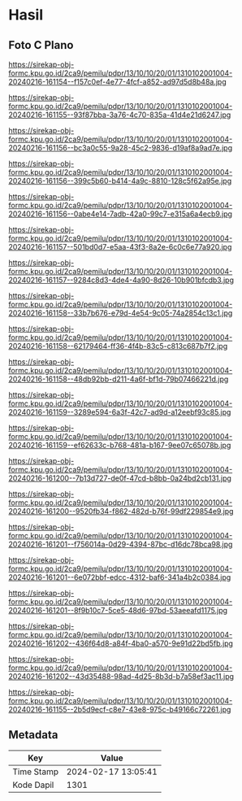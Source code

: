 # Hasil

## Foto C Plano

https://sirekap-obj-formc.kpu.go.id/2ca9/pemilu/pdpr/13/10/10/20/01/1310102001004-20240216-161154--f157c0ef-4e77-4fcf-a852-ad97d5d8b48a.jpg

https://sirekap-obj-formc.kpu.go.id/2ca9/pemilu/pdpr/13/10/10/20/01/1310102001004-20240216-161155--93f87bba-3a76-4c70-835a-41d4e21d6247.jpg

https://sirekap-obj-formc.kpu.go.id/2ca9/pemilu/pdpr/13/10/10/20/01/1310102001004-20240216-161156--bc3a0c55-9a28-45c2-9836-d19af8a9ad7e.jpg

https://sirekap-obj-formc.kpu.go.id/2ca9/pemilu/pdpr/13/10/10/20/01/1310102001004-20240216-161156--399c5b60-b414-4a9c-8810-128c5f62a95e.jpg

https://sirekap-obj-formc.kpu.go.id/2ca9/pemilu/pdpr/13/10/10/20/01/1310102001004-20240216-161156--0abe4e14-7adb-42a0-99c7-e315a6a4ecb9.jpg

https://sirekap-obj-formc.kpu.go.id/2ca9/pemilu/pdpr/13/10/10/20/01/1310102001004-20240216-161157--501bd0d7-e5aa-43f3-8a2e-6c0c6e77a920.jpg

https://sirekap-obj-formc.kpu.go.id/2ca9/pemilu/pdpr/13/10/10/20/01/1310102001004-20240216-161157--9284c8d3-4de4-4a90-8d26-10b901bfcdb3.jpg

https://sirekap-obj-formc.kpu.go.id/2ca9/pemilu/pdpr/13/10/10/20/01/1310102001004-20240216-161158--33b7b676-e79d-4e54-9c05-74a2854c13c1.jpg

https://sirekap-obj-formc.kpu.go.id/2ca9/pemilu/pdpr/13/10/10/20/01/1310102001004-20240216-161158--62179464-ff36-4f4b-83c5-c813c687b7f2.jpg

https://sirekap-obj-formc.kpu.go.id/2ca9/pemilu/pdpr/13/10/10/20/01/1310102001004-20240216-161158--48db92bb-d211-4a6f-bf1d-79b07466221d.jpg

https://sirekap-obj-formc.kpu.go.id/2ca9/pemilu/pdpr/13/10/10/20/01/1310102001004-20240216-161159--3289e594-6a3f-42c7-ad9d-a12eebf93c85.jpg

https://sirekap-obj-formc.kpu.go.id/2ca9/pemilu/pdpr/13/10/10/20/01/1310102001004-20240216-161159--ef62633c-b768-481a-b167-9ee07c65078b.jpg

https://sirekap-obj-formc.kpu.go.id/2ca9/pemilu/pdpr/13/10/10/20/01/1310102001004-20240216-161200--7b13d727-de0f-47cd-b8bb-0a24bd2cb131.jpg

https://sirekap-obj-formc.kpu.go.id/2ca9/pemilu/pdpr/13/10/10/20/01/1310102001004-20240216-161200--9520fb34-f862-482d-b76f-99df229854e9.jpg

https://sirekap-obj-formc.kpu.go.id/2ca9/pemilu/pdpr/13/10/10/20/01/1310102001004-20240216-161201--f756014a-0d29-4394-87bc-d16dc78bca98.jpg

https://sirekap-obj-formc.kpu.go.id/2ca9/pemilu/pdpr/13/10/10/20/01/1310102001004-20240216-161201--6e072bbf-edcc-4312-baf6-341a4b2c0384.jpg

https://sirekap-obj-formc.kpu.go.id/2ca9/pemilu/pdpr/13/10/10/20/01/1310102001004-20240216-161201--8f9b10c7-5ce5-48d6-97bd-53aeeafd1175.jpg

https://sirekap-obj-formc.kpu.go.id/2ca9/pemilu/pdpr/13/10/10/20/01/1310102001004-20240216-161202--436f64d8-a84f-4ba0-a570-9e91d22bd5fb.jpg

https://sirekap-obj-formc.kpu.go.id/2ca9/pemilu/pdpr/13/10/10/20/01/1310102001004-20240216-161202--43d35488-98ad-4d25-8b3d-b7a58ef3ac11.jpg

https://sirekap-obj-formc.kpu.go.id/2ca9/pemilu/pdpr/13/10/10/20/01/1310102001004-20240216-161155--2b5d9ecf-c8e7-43e8-975c-b49166c72261.jpg


## Metadata

| Key        | Value               |
| ---------- | ------------------- |
| Time Stamp | 2024-02-17 13:05:41 |
| Kode Dapil | 1301                |



